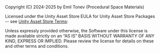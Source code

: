 Copyright (C) 2024-2025 by Emil Tonev (Procedural Space Materials)

Licensed under the Unity Asset Store EULA for Unity Asset Store Packages 
-- see [Unity Asset Store Terms](https://unity.com/legal/as-terms):

Unless expressly provided otherwise, the Software under this license is made 
available strictly on an “AS IS” BASIS WITHOUT WARRANTY OF ANY KIND, EXPRESS 
OR IMPLIED. Please review the license for details on these and other terms and
conditions.